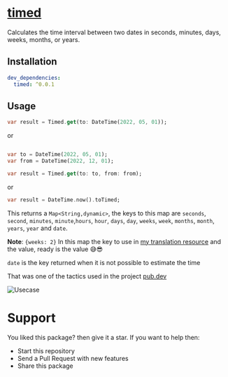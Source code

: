 # [timed](https://pub.dev/packages/timed)

Calculates the time interval between two dates in seconds, minutes, days, weeks, months, or years.

## Installation

```yaml
dev_dependencies:
  timed: ^0.0.1
```

## Usage

```dart
var result = Timed.get(to: DateTime(2022, 05, 01));  
```
or 

```dart

var to = DateTime(2022, 05, 01);
var from = DateTime(2022, 12, 01);

var result = Timed.get(to: to, from: from);  
```

or 

```dart
var result = DateTime.now().toTimed;
```

This returns a ```Map<String,dynamic>```, the keys to this map are ```seconds```, ```second```, ```minutes```, ```minute```,```hours```, ```hour```, ```days```, ```day```, ```weeks```, ```week```, ```months```, ```month```, ```years```, ```year``` and ```date```.

**Note**: ```{weeks: 2}``` In this map the key to use in [my translation resource](https://pub.dev/packages/gen_i18n) and the value, ready is the value 😅😎

```date``` is the key returned when it is not possible to estimate the time

That was one of the tactics used in the project [pub.dev](https://github.com/srnunio/flutter_pub_dev)

![Usecase](https://github.com/srnunio/timed/blob/master/smartmockups.png)

# Support

You liked this package? then give it a star. If you want to help then:

* Start this repository
* Send a Pull Request with new features
* Share this package